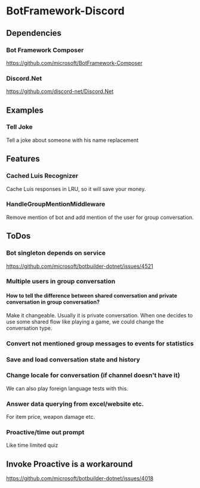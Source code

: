 # BotFramework-Discord

## Dependencies

### Bot Framework Composer

https://github.com/microsoft/BotFramework-Composer

### Discord.Net

https://github.com/discord-net/Discord.Net

## Examples

### Tell Joke

Tell a joke about someone with his name replacement

## Features

### Cached Luis Recognizer

Cache Luis responses in LRU, so it will save your money.

### HandleGroupMentionMiddleware

Remove mention of bot and add mention of the user for group conversation.

## ToDos

### Bot singleton depends on service

https://github.com/microsoft/botbuilder-dotnet/issues/4521

### Multiple users in group conversation

#### How to tell the difference between shared conversation and private conversation in group conversation?

Make it changeable. Usually it is private conversation. When one decides to use some shared flow like playing a game, we could change the conversation type.

### Convert not mentioned group messages to events for statistics

### Save and load conversation state and history

### Change locale for conversation (if channel doesn't have it)

We can also play foreign language tests with this.

### Answer data querying from excel/website etc.

For item price, weapon damage etc.

### Proactive/time out prompt

Like time limited quiz

## Invoke Proactive is a workaround

https://github.com/microsoft/botbuilder-dotnet/issues/4018
